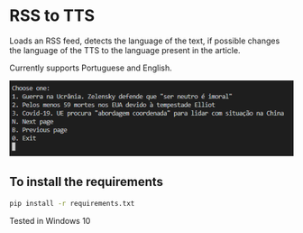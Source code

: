 # RSS to TTS

Loads an RSS feed, detects the language of the text, if possible changes the language of the TTS to the language present in the article.

Currently supports Portuguese and English.

<p align="center">
  <img src="https://github.com/ruitcatarino/rss2tts/blob/main/rss2tts.png?raw=true" alt="RSS news aggregator."/>
</p>

## To install the requirements
```bash
pip install -r requirements.txt
```

Tested in Windows 10
